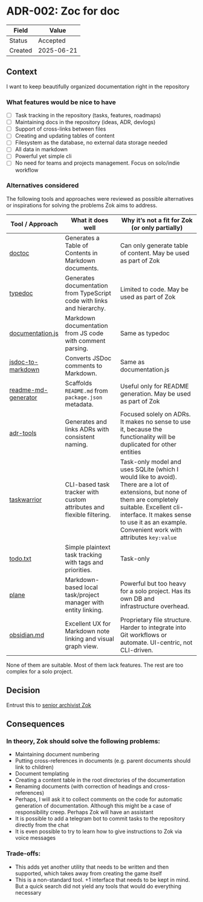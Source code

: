 # ADR-002: Zoc for doc

| Field   | Value      |
| ------- | ---------- |
| Status  | Accepted   |
| Created | 2025-06-21 |

## Context

I want to keep beautifully organized documentation right in the repository

### What features would be nice to have

- [ ] Task tracking in the repository (tasks, features, roadmaps)
- [ ] Maintaining docs in the repository (ideas, ADR, devlogs)
- [ ] Support of cross-links between files
- [ ] Creating and updating tables of content
- [ ] Filesystem as the database, no external data storage needed
- [ ] All data in markdown
- [ ] Powerful yet simple cli
- [ ] No need for teams and projects management. Focus on solo/indie workflow

### Alternatives considered

The following tools and approaches were reviewed as possible alternatives or inspirations for solving the problems Zok aims to address.

| Tool / Approach                                                         | What it does well                                                      | Why it’s not a fit for Zok (or only partially)                                                                                                                                                                                                       |
| ----------------------------------------------------------------------- | ---------------------------------------------------------------------- | ---------------------------------------------------------------------------------------------------------------------------------------------------------------------------------------------------------------------------------------------------- |
| [doctoc](https://github.com/thlorenz/doctoc)                            | Generates a Table of Contents in Markdown documents.                   | Can only generate table of content. May be used as part of Zok                                                                                                                                                                                       |
| [typedoc](https://typedoc.org)                                          | Generates documentation from TypeScript code with links and hierarchy. | Limited to code. May be used as part of Zok                                                                                                                                                                                                          |
| [documentation.js](https://documentation.js.org)                        | Markdown documentation from JS code with comment parsing.              | Same as typedoc                                                                                                                                                                                                                                      |
| [jsdoc-to-markdown](https://github.com/jsdoc2md/jsdoc-to-markdown)      | Converts JSDoc comments to Markdown.                                   | Same as documentation.js                                                                                                                                                                                                                             |
| [readme-md-generator](https://github.com/kefranabg/readme-md-generator) | Scaffolds `README.md` from `package.json` metadata.                    | Useful only for README generation. May be used as part of Zok                                                                                                                                                                                        |
| [adr-tools](https://github.com/npryce/adr-tools)                        | Generates and links ADRs with consistent naming.                       | Focused solely on ADRs. It makes no sense to use it, because the functionality will be duplicated for other entities                                                                                                                                 |
| [taskwarrior](https://taskwarrior.org)                                  | CLI-based task tracker with custom attributes and flexible filtering.  | Task-only model and uses SQLite (which I would like to avoid). There are a lot of extensions, but none of them are completely suitable. Excellent cli-interface. It makes sense to use it as an example. Convenient work with attributes `key:value` |
| [todo.txt](https://github.com/todotxt/todo.txt)                         | Simple plaintext task tracking with tags and priorities.               | Task-only                                                                                                                                                                                                                                            |
| [plane](https://github.com/makeplane/plane)                             | Markdown-based local task/project manager with entity linking.         | Powerful but too heavy for a solo project. Has its own DB and infrastructure overhead.                                                                                                                                                               |
| [obsidian.md](https://obsidian.md)                                      | Excellent UX for Markdown note linking and visual graph view.          | Proprietary file structure. Harder to integrate into Git workflows or automate. UI-centric, not CLI-driven.                                                                                                                                          |

None of them are suitable. Most of them lack features. The rest are too complex for a solo project.

## Decision

Entrust this to [senior archivist Zok](../ideas/Idea-001_archivist-zok.md)

## Consequences

### In theory, Zok should solve the following problems:

- Maintaining document numbering
- Putting cross-references in documents (e.g. parent documents should link to children)
- Document templating
- Creating a content table in the root directories of the documentation
- Renaming documents (with correction of headings and cross-references)
- Perhaps, I will ask it to collect comments on the code for automatic generation of documentation. Although this might be a case of responsibility creep. Perhaps Zok will have an assistant
- It is possible to add a telegram bot to commit tasks to the repository directly from the chat
- It is even possible to try to learn how to give instructions to Zok via voice messages

### Trade-offs:

- This adds yet another utility that needs to be written and then supported, which takes away from creating the game itself
- This is a non-standard tool. +1 interface that needs to be kept in mind. But a quick search did not yield any tools that would do everything necessary
